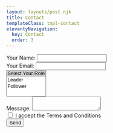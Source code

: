 ```yaml
---
layout: layouts/post.njk
title: Contact
templateClass: tmpl-contact
eleventyNavigation:
  key: Contact
  order: 3
---
```


<form name="contact" method="POST" data-netlify="true">
  <div class="mb-3">
    <label class="form-label">Your Name: <input class="form-control" type="text" name="name" required /></label>   
  </div>
  <div class="mb-3">
    <label class="form-label">Your Email: <input class="form-control" type="email" name="email" required /></label>
  </div>
  <div class="mb-3 col-md-2">
    <select class="form-select" name="role[]" multiple>
    <option selected>Select Your Role</option>
    <option value="leader">Leader</option>
    <option value="follower">Follower</option>
  </select>
  </div>
  <div class="mb-3">
    <label class="form-label">Message: <textarea class="form-control" name="message"></textarea></label>
  </div>
  <div class="mb-3 form-check">
    <input class="form-check-input" type="checkbox" value="" id="flexCheckDefault" required>
    <label class="form-check-label" for="flexCheckDefault">
      I accept the Terms and Conditions
    </label>
  </div>
  <button type="submit" class="btn btn-primary" >Send</button>
</form>